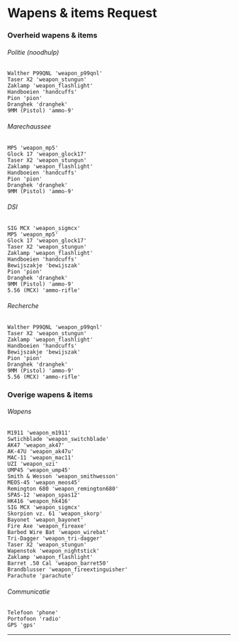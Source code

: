 # Wapens & items Request

### Overheid wapens & items
###### Politie (noodhulp)
    Walther P99QNL 'weapon_p99qnl'
    Taser X2 'weapon_stungun'
    Zaklamp 'weapon_flashlight'
    Handboeien 'handcuffs'
    Pion 'pion'
    Dranghek 'dranghek'
    9MM (Pistol) 'ammo-9'
###### Marechaussee
    MP5 'weapon_mp5'
    Glock 17 'weapon_glock17'
    Taser X2 'weapon_stungun'
    Zaklamp 'weapon_flashlight'
    Handboeien 'handcuffs'
    Pion 'pion'
    Dranghek 'dranghek'
    9MM (Pistol) 'ammo-9'
###### DSI
    SIG MCX 'weapon_sigmcx'
    MP5 'weapon_mp5'
    Glock 17 'weapon_glock17'
    Taser X2 'weapon_stungun'
    Zaklamp 'weapon_flashlight'
    Handboeien 'handcuffs'
    Bewijszakje 'bewijszak'
    Pion 'pion'
    Dranghek 'dranghek'
    9MM (Pistol) 'ammo-9'
    5.56 (MCX) 'ammo-rifle'
###### Recherche
    Walther P99QNL 'weapon_p99qnl'
    Taser X2 'weapon_stungun'
    Zaklamp 'weapon_flashlight'
    Handboeien 'handcuffs'
    Bewijszakje 'bewijszak'
    Pion 'pion'
    Dranghek 'dranghek'
    9MM (Pistol) 'ammo-9'
    5.56 (MCX) 'ammo-rifle'

### Overige wapens & items
###### Wapens
    M1911 'weapon_m1911'
    Swtichblade 'weapon_switchblade'
    AK47 'weapon_ak47'
    AK-47U 'weapon_ak47u'
    MAC-11 'weapon_mac11'
    UZI 'weapon_uzi'
    UMP45 'weapon_ump45'
    Smith & Wesson 'weapon_smithwesson'
    MEOS-45 'weapon_meos45'
    Remington 680 'weapon_remington680'
    SPAS-12 'weapon_spas12'
    HK416 'weapon_hk416'
    SIG MCX 'weapon_sigmcx'
    Skorpion vz. 61 'weapon_skorp'
    Bayonet 'weapon_bayonet'
    Fire Axe 'weapon_fireaxe'
    Barbed Wire Bat 'weapon_wirebat'
    Tri-Dagger 'weapon_tri-dagger'
    Taser X2 'weapon_stungun'
    Wapenstok 'weapon_nightstick'
    Zaklamp 'weapon_flashlight'
    Barret .50 Cal 'weapon_barret50'
    Brandblusser 'weapon_fireextinguisher'
    Parachute 'parachute'
###### Communicatie
    Telefoon 'phone'
    Portofoon 'radio'
    GPS 'gps'
    
    
---------------------
